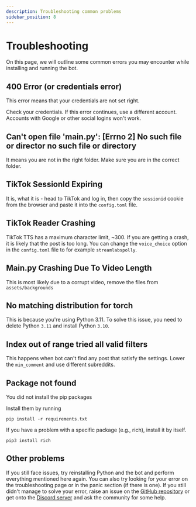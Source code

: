 ```yaml
---
description: Troubleshooting common problems
sidebar_position: 8
---
```


# Troubleshooting

On this page, we will outline some common errors you may encounter while installing and running the bot.

## 400 Error (or credentials error)

This error means that your credentials are not set right.

Check your credentials. If this error continues, use a different account. Accounts with Google or other social logins won't work.

## Can't open file 'main.py': [Errno 2] No such file or director no such file or directory

It means you are not in the right folder. Make sure you are in the correct folder.

## TikTok SessionId Expiring

It is, what it is - head to TikTok and log in, then copy the `sessionid` cookie from the browser and paste it into the `config.toml` file.

## TikTok Reader Crashing

TikTok TTS has a maximum character limit, ~300. If you are getting a crash, it is likely that the post is too long. You can change the `voice_choice` option in the `config.toml` file to for example `streamlabspolly`.

## Main.py Crashing Due To Video Length

This is most likely due to a corrupt video, remove the files from `assets/backgrounds`

## No matching distribution for torch 

This is because you're using Python 3.11. To solve this issue, you need to delete Python `3.11` and install Python `3.10`.

## Index out of range tried all valid filters 

This happens when bot can't find any post that satisfy the settings. Lower the `min_comment` and use different subreddits.

## Package not found

You did not install the pip packages

Install them by running

```shell
pip install -r requirements.txt
```

If you have a problem with a specific package (e.g., rich), install it by itself.

```shell
pip3 install rich
```

## Other problems

If you still face issues, try reinstalling Python and the bot and perform everything mentioned here again. 
You can also try looking for your error on the troubleshooting page or in the panic section (if there is one). 
If you still didn't manage to solve your error, raise an issue on the [GitHub repository](https://github.com/elebumm/RedditVideoMakerBot/issues) or get onto the [Discord server](https://discord.com/invite/5uw4eCQf6Z) and ask the community for some help.

